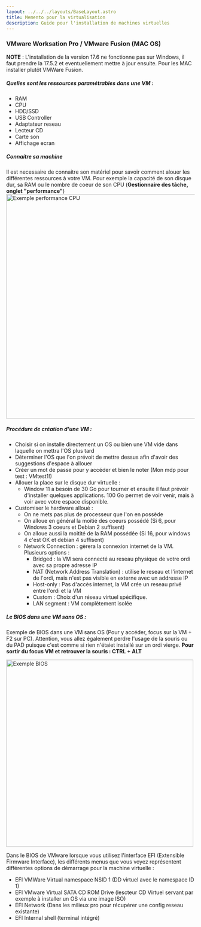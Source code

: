 ```yaml
---
layout: ../../../layouts/BaseLayout.astro
title: Memento pour la virtualisation
description: Guide pour l'installation de machines virtuelles
---
```


### **VMware Worksation Pro / VMware Fusion (MAC OS)**

**NOTE** : L'installation de la version 17.6 ne fonctionne pas sur Windows, il faut prendre la 17.5.2 et eventuellement mettre à jour ensuite. Pour les MAC installer plutôt VMWare Fusion.

##### **Quelles sont les ressources paramétrables dans une VM** :

- RAM
- CPU
- HDD/SSD
- USB Controller
- Adaptateur reseau
- Lecteur CD
- Carte son
- Affichage ecran

##### **Connaitre sa machine**

Il est necessaire de connaitre son matériel pour savoir comment alouer les différentes ressources à votre VM.
Pour exemple la capacité de son disque dur, sa RAM ou le nombre de coeur de son CPU (**Gestionnaire des tâche, onglet "performance"**)
<img src="/thotify/src/assets/img-virtualisation/cpu.jpg" alt="Exemple performance CPU" title="Performance CPUs" style="width: 600px;">

##### **Procédure de création d'une VM** :

- Choisir si on installe directement un OS ou bien une VM vide dans laquelle on mettra l'OS plus tard
- Déterminer l'OS que l'on prévoit de mettre dessus afin d'avoir des suggestions d'espace à allouer
- Créer un mot de passe pour y accéder et bien le noter (Mon mdp pour test : VMtest1!)
- Allouer la place sur le disque dur virtuelle :
  - Window 11 a besoin de 30 Go pour tourner et ensuite il faut prévoir d'installer quelques applications. 100 Go permet de voir venir, mais à voir avec votre espace disponible.
- Customiser le hardware alloué :
  - On ne mets pas plus de processeur que l'on en possède
  - On alloue en général la moitié des coeurs possédé (Si 6, pour Windows 3 coeurs et Debian 2 suffisent)
  - On alloue aussi la moitité de la RAM possédée (Si 16, pour windows 4 c'est OK et debian 4 suffisent)
  - Network Connection : gèrera la connexion internet de la VM. Plusieurs options :
    - Bridged : la VM sera connecté au reseau physique de votre ordi avec sa propre adresse IP
    - NAT (Network Address Translation) : utilise le reseau et l'internet de l'ordi, mais n'est pas visible en externe avec un addresse IP
    - Host-only : Pas d'accès internet, la VM crée un reseau privé entre l'ordi et la VM
    - Custom : Choix d'un réseau virtuel spécifique.
    - LAN segment : VM complètement isolée

##### **Le BIOS dans une VM sans OS** :

Exemple de BIOS dans une VM sans OS (Pour y accéder, focus sur la VM + F2 sur PC).
Attention, vous allez également perdre l'usage de la souris ou du PAD puisque c'est comme si rien n'étaiet installé sur un ordi vierge. **Pour sortir du focus VM et retrouver la souris : CTRL + ALT**

<img src="/thotify/src/assets/img-virtualisation/bios-bootmanager.jpg" alt="Exemple BIOS" title="Droits utilisateurs" style="width: 500px;">

Dans le BIOS de VMware lorsque vous utilisez l'interface EFI (Extensible Firmware Interface), les différents menus que vous voyez représentent différentes options de démarrage pour la machine virtuelle :

- EFI VMWare Virtual namespace NSID 1 (DD virtuel avec le namespace ID 1)
- EFI VMware Virtual SATA CD ROM Drive (lescteur CD Virtuel servant par exemple à installer un OS via une image ISO)
- EFI Network (Dans les milieux pro pour récupérer une config reseau existante)
- EFI Internal shell (terminal intégré)
